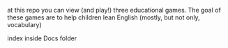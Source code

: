 at this repo you can view (and play!) three
educational games. The goal of these games are to help children lean English (mostly, but not only, vocabulary)

index inside Docs folder
